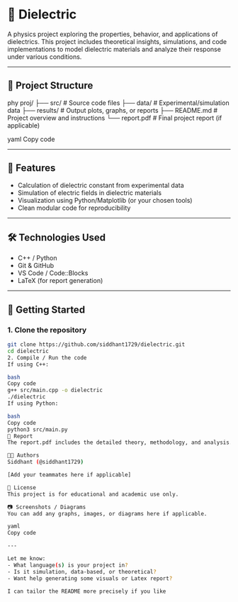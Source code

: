 # 🧪 Dielectric

A physics project exploring the properties, behavior, and applications of dielectrics. This project includes theoretical insights, simulations, and code implementations to model dielectric materials and analyze their response under various conditions.

---

## 📁 Project Structure

phy proj/ ├── src/ # Source code files ├── data/ # Experimental/simulation data ├── results/ # Output plots, graphs, or reports ├── README.md # Project overview and instructions └── report.pdf # Final project report (if applicable)

yaml
Copy code

---

## 🚀 Features

- Calculation of dielectric constant from experimental data
- Simulation of electric fields in dielectric materials
- Visualization using Python/Matplotlib (or your chosen tools)
- Clean modular code for reproducibility

---

## 🛠️ Technologies Used

- C++ / Python
- Git & GitHub
- VS Code / Code::Blocks
- LaTeX (for report generation)

---

## 📌 Getting Started

### 1. Clone the repository

```bash
git clone https://github.com/siddhant1729/dielectric.git
cd dielectric
2. Compile / Run the code
If using C++:

bash
Copy code
g++ src/main.cpp -o dielectric
./dielectric
If using Python:

bash
Copy code
python3 src/main.py
📝 Report
The report.pdf includes the detailed theory, methodology, and analysis. Refer to it for scientific explanations and results.

👨‍🔬 Authors
Siddhant (@siddhant1729)

[Add your teammates here if applicable]

📖 License
This project is for educational and academic use only.

📷 Screenshots / Diagrams
You can add any graphs, images, or diagrams here if applicable.

yaml
Copy code

---

Let me know:
- What language(s) is your project in?
- Is it simulation, data-based, or theoretical?
- Want help generating some visuals or Latex report?

I can tailor the README more precisely if you like

